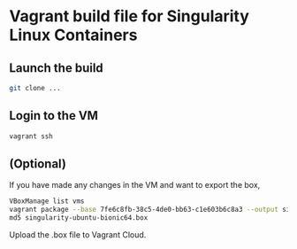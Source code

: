 # Vagrant build file for Singularity Linux Containers

## Launch the build

```sh
git clone ...
```

## Login to the VM
```sh
vagrant ssh
```

## (Optional) 

If you have made any changes in the VM and want to export the box,

```sh
VBoxManage list vms
vagrant package --base 7fe6c8fb-38c5-4de0-bb63-c1e603b6c8a3 --output singularity-ubuntu-bionic64.box
md5 singularity-ubuntu-bionic64.box
```
Upload the .box file to Vagrant Cloud.
